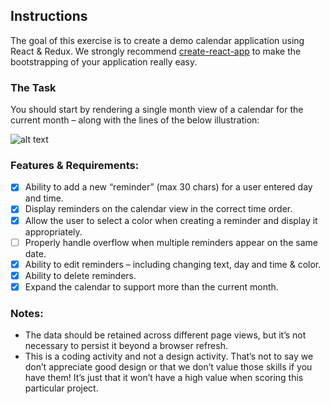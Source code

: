 ## Instructions

The goal of this exercise is to create a demo calendar application using React & Redux. We strongly recommend [create-react-app](https://github.com/facebookincubator/create-react-app) to make the bootstrapping of your application really easy.

### The Task

You should start by rendering a single month view of a calendar for the current month – along with the lines of the below illustration:

![alt text](https://gitlab.com/codelittinc/react-redux-interview-project-francisco/blob/master/calendar.png?raw=true)


### Features & Requirements:

- [x] Ability to add a new “reminder” (max 30 chars) for a user entered day and time.
- [x] Display reminders on the calendar view in the correct time order.
- [x] Allow the user to select a color when creating a reminder and display it appropriately.
- [ ] Properly handle overflow when multiple reminders appear on the same date.
- [x] Ability to edit reminders – including changing text, day and time & color.
- [x] Ability to delete reminders.
- [x] Expand the calendar to support more than the current month.

### Notes:

* The data should be retained across different page views, but it’s not necessary to persist it beyond a browser refresh.
* This is a coding activity and not a design activity. That’s not to say we don’t appreciate good design or that we don’t value those skills if you have them! It’s just that it won’t have a high value when scoring this particular project.
